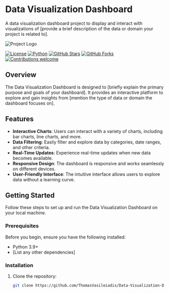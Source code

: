 # Data Visualization Dashboard

A data visualization dashboard project to display and interact with visualizations of [provide a brief description of the data or domain your project is related to].

![Project Logo](logo.png) <!-- Optional: Add a project logo -->

[![License](https://img.shields.io/badge/license-MIT-blue.svg)](LICENSE)
[![Python](https://img.shields.io/badge/python-3.9%2B-blue.svg)](https://www.python.org/downloads/release/python-390/)
[![GitHub Stars](https://img.shields.io/github/stars/your-username/your-repo.svg)](https://github.com/your-username/your-repo/stargazers)
[![GitHub Forks](https://img.shields.io/github/forks/your-username/your-repo.svg)](https://github.com/your-username/your-repo/network)
[![Contributions welcome](https://img.shields.io/badge/contributions-welcome-orange.svg)](CONTRIBUTING.md)

## Overview

The Data Visualization Dashboard is designed to [briefly explain the primary purpose and goals of your dashboard]. It provides an interactive platform to explore and gain insights from [mention the type of data or domain the dashboard focuses on].

## Features

- **Interactive Charts**: Users can interact with a variety of charts, including bar charts, line charts, and more.
- **Data Filtering**: Easily filter and explore data by categories, date ranges, and other criteria.
- **Real-Time Updates**: Experience real-time updates when new data becomes available.
- **Responsive Design**: The dashboard is responsive and works seamlessly on different devices.
- **User-Friendly Interface**: The intuitive interface allows users to explore data without a learning curve.

## Getting Started

Follow these steps to set up and run the Data Visualization Dashboard on your local machine.

### Prerequisites

Before you begin, ensure you have the following installed:

- Python 3.9+
- [List any other dependencies]

### Installation

1. Clone the repository:

   ```sh
   git clone https://github.com/ThomasVasileiadis/Data-Visualization-Dashboard
